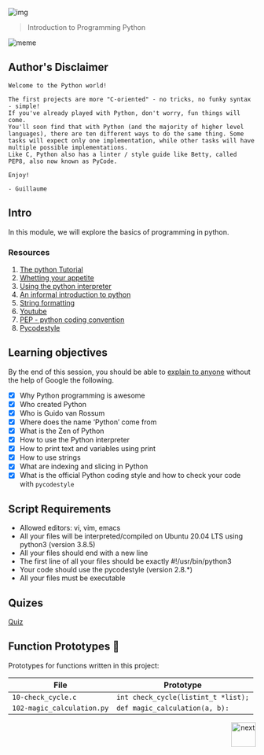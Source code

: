 ![img](https://assets.imaginablefutures.com/media/images/ALX_Logo.max-200x150.png)

> Introduction to Programming Python

![meme](https://s3.amazonaws.com/intranet-projects-files/holbertonschool-higher-level_programming+/231/48a9fdbd67c84a328a9df9ec8d93b9ac2458ac37721d7d53e51a27fb2bdc5263.jpg)

## Author's Disclaimer

```
Welcome to the Python world!

The first projects are more "C-oriented" - no tricks, no funky syntax - simple!
If you've already played with Python, don't worry, fun things will come.
You'll soon find that with Python (and the majority of higher level languages), there are ten different ways to do the same thing. Some tasks will expect only one implementation, while other tasks will have multiple possible implementations.
Like C, Python also has a linter / style guide like Betty, called PEP8, also now known as PyCode.

Enjoy!

- Guillaume
```

## Intro

In this module, we will explore the basics of programming in python.

### Resources

1. [The python Tutorial](https://docs.python.org/3/tutorial/index.html)
2. [Whetting your appetite](https://docs.python.org/3/tutorial/appetite.html)
3. [Using the python interpreter](https://docs.python.org/3/tutorial/interpreter.html)
4. [An informal introduction to python](https://docs.python.org/3/tutorial/introduction.html)
5. [String formatting](https://realpython.com/python-f-strings/)
6. [Youtube](https://www.youtube.com/playlist?list=PLGLfVvz_LVvTn3cK5e6LjhgGiSeVlIRwt)
7. [PEP - python coding convention](https://peps.python.org/pep-0008/)
8. [Pycodestyle](https://pypi.org/project/pycodestyle/)

## Learning objectives

By the end of this session, you should be able to [explain to anyone](https://fs.blog/feynman-learning-technique/) without the help of Google the following.

- [x] Why Python programming is awesome
- [x] Who created Python
- [x] Who is Guido van Rossum
- [x] Where does the name ‘Python’ come from
- [x] What is the Zen of Python
- [x] How to use the Python interpreter
- [x] How to print text and variables using print
- [x] How to use strings
- [x] What are indexing and slicing in Python
- [x] What is the official Python coding style and how to check your code with `pycodestyle`

## Script Requirements

- Allowed editors: vi, vim, emacs
- All your files will be interpreted/compiled on Ubuntu 20.04 LTS using python3 (version 3.8.5)
- All your files should end with a new line
- The first line of all your files should be exactly #!/usr/bin/python3
- Your code should use the pycodestyle (version 2.8.\*)
- All your files must be executable

## Quizes

[Quiz](./quiz.md)

## Function Prototypes :floppy_disk:

Prototypes for functions written in this project:

| File                       | Prototype                           |
| -------------------------- | ----------------------------------- |
| `10-check_cycle.c`         | `int check_cycle(listint_t *list);` |
| `102-magic_calculation.py` | `def magic_calculation(a, b):`      |

<p align="right"><a href="../0x01-python-if_else_loops_functions"><img src="https://www.svgrepo.com/show/326975/chevron-forward-circle-sharp.svg" alt="next" width="50px"></a></p>
